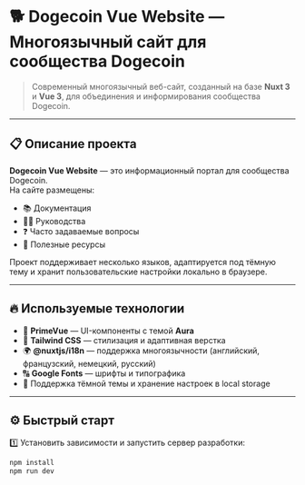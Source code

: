 # 🐕 Dogecoin Vue Website — Многоязычный сайт для сообщества Dogecoin

> Современный многоязычный веб-сайт, созданный на базе **Nuxt 3** и **Vue 3**, для объединения и информирования сообщества Dogecoin.

---

## 📋 Описание проекта

**Dogecoin Vue Website** — это информационный портал для сообщества Dogecoin.  
На сайте размещены:
- 📚 Документация
- 🧑‍🏫 Руководства
- ❓ Часто задаваемые вопросы
- 🔗 Полезные ресурсы

Проект поддерживает несколько языков, адаптируется под тёмную тему и хранит пользовательские настройки локально в браузере.

---

## 🔥 Используемые технологии

- 🎨 **PrimeVue** — UI-компоненты с темой **Aura**
- 🎨 **Tailwind CSS** — стилизация и адаптивная верстка
- 🌍 **@nuxtjs/i18n** — поддержка многоязычности (английский, французский, немецкий, русский)
- 🔠 **Google Fonts** — шрифты и типографика
- 🌙 Поддержка тёмной темы и хранение настроек в local storage

---

## ⚙️ Быстрый старт

1️⃣ Установить зависимости и запустить сервер разработки:

```bash
npm install
npm run dev

